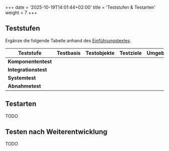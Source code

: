 +++
date = '2025-10-19T14:01:44+02:00'
title = 'Teststufen & Testarten'
weight = 7
+++

## Teststufen

Ergänze die folgende Tabelle anhand des [Einführungstextes](/theorie/teststufen).

| **Teststufe**        | **Testbasis** | **Testobjekte** | **Testziele** | **Umgebung** | **Tester** |
|----------------------|---------------|-----------------|---------------|--------------|------------|
| **Komponententest**  |               |                 |               |              |            |
| **Integrationstest** |               |                 |               |              |            |
| **Systemtest**       |               |                 |               |              |            |
| **Abnahmetest**      |               |                 |               |              |            |

## Testarten

TODO

## Testen nach Weiterentwicklung

TODO